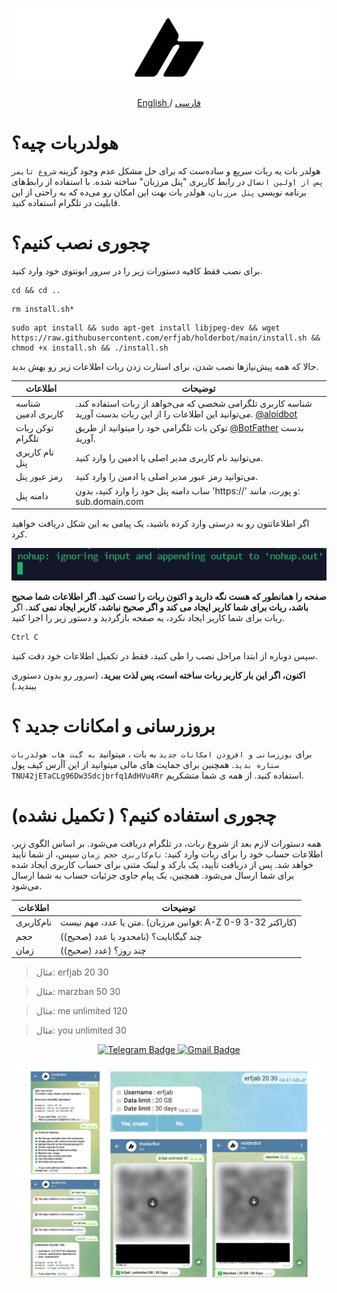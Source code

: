 ![Example Image](holderbotcover.png)

<p align="center">
 <a href="./README.md">
 English
 </a>
 /
 <a href="./README-fa.md">
 فارسی
 </a>
</p>

# هولدربات چیه؟
هولدر بات یه ربات سریع و ساده‌ست که برای حل مشکل عدم وجود گزینه `شروع تایمر پس از اولین اتصال` در رابط کاربری "پنل مرزبان" ساخته شده. با استفاده از رابط‌های برنامه نویسی `پنل مرزبان`، هولدر بات بهت این امکان رو می‌ده که به راحتی از این قابلیت در تلگرام استفاده کنید.

# چجوری نصب کنیم؟
برای نصب فقط کافیه دستورات زیر را در سرور ابونتوی خود وارد کنید.
```
cd && cd ..
```

```
rm install.sh*
```


```
sudo apt install && sudo apt-get install libjpeg-dev && wget https://raw.githubusercontent.com/erfjab/holderbot/main/install.sh && chmod +x install.sh && ./install.sh
```
حالا که همه پیش‌نیازها نصب شدن، برای استارت زدن ربات اطلاعات زیر رو بهش بدید.

| اطلاعات | توضیحات |
| --- | --- |
| شناسه کاربری ادمین | شناسه کاربری تلگرامی شخصی که می‌خواهد از ربات استفاده کند. می‌توانید این اطلاعات را از این ربات بدست آورید. [@aloidbot](https://t.me/aloidbot) |
| توکن ربات تلگرام | توکن بات تلگرامی خود را میتوانید از طریق [@BotFather](https://t.me/botfather) بدست آورید. |
| نام کاربری پنل | می‌توانید نام کاربری مدیر اصلی یا ادمین را وارد کنید. |
| رمز عبور پنل | می‌توانید رمز عبور مدیر اصلی یا ادمین را وارد کنید. |
| دامنه پنل | ساب دامنه پنل خود را وارد کنید، بدون 'https://' و پورت، مانند: sub.domain.com |

اگر اطلاعاتتون رو به درستی وارد کرده باشید، یک پیامی به این شکل دریافت خواهید کرد.

![Example Image](nohupshot.png)

**صفحه را همانطور که هست نگه دارید و اکنون ربات را تست کنید. اگر اطلاعات شما صحیح باشد، ربات برای شما کاربر ایجاد می کند و اگر صحیح نباشد، کاربر ایجاد نمی کند.**
اگر ربات برای شما کاربر ایجاد نکرد، به صفحه بازگردید و دستور زیر را اجرا کنید.
```
Ctrl C
```
سپس دوباره از ابتدا مراحل نصب را طی کنید، فقط در تکمیل اطلاعات خود دقت کنید.

**اکنون، اگر این بار کاربر ربات ساخته است، پس لذت ببرید.** (سرور رو بدون دستوری ببندید.)

# بروزرسانی و امکانات جدید ؟

برای `بورزسانی و افزودن امکانات جدید` به بات ، میتوانید `به گیت هاب هولدربات ستاره بدید`. همچنین برای حمایت های مالی میتوانید از این آأرس کیف پول `TNU42jETaCLg96Dw3Sdcjbrfq1AdHVu4Rr` استفاده کنید. از همه ی شما متشکریم.

# چجوری استفاده کنیم؟ ( تکمیل نشده)

همه دستورات لازم بعد از شروع ربات، در تلگرام دریافت می‌شود. بر اساس الگوی زیر، اطلاعات حساب خود را برای ربات وارد کنید: `نام‌کاربری حجم زمان` سپس، از شما تأیید خواهد شد. پس از دریافت تأیید، یک بارکد و لینک متنی برای حساب کاربری ایجاد شده برای شما ارسال می‌شود. همچنین، یک پیام حاوی جزئیات حساب به شما ارسال می‌شود.

| اطلاعات | توضیحات |
| --- | --- |
| نام‌کاربری | متن یا عدد، مهم نیست. (قوانین مرزبان: A-Z 0-9 3-32 کاراکتر) |
| حجم | چند گیگابایت؟ (نامحدود یا عدد (صحیح))|
| زمان | چند روز؟ (عدد (صحیح))|

> مثال: erfjab 20 30

> مثال: marzban 50 30

> مثال: me unlimited 120

> مثال: you unlimited 30


<p align="center">
  <a target="_blank" href="https://t.me/erfjab">
    <img alt="Telegram Badge" src="https://img.shields.io/badge/erfjab-Telegramlink?style=for-the-badge&logo=telegram&logoColor=white&color=blue&link=https%3A%2F%2Ft.me%2Ferfjab&link=https%3A%2F%2Ft.me%2Ferfjab">
  </a>
  <a target="_blank" href="mailto:erfjab@gmail.com">
    <img alt="Gmail Badge" src="https://img.shields.io/badge/erfjab-gmaillink?style=for-the-badge&logo=gmail&logoColor=white&color=red&link=https%3A%2F%2Ft.me%2Ferfjab">
  </a>
</p>



![Example Image](screenshots.png)
